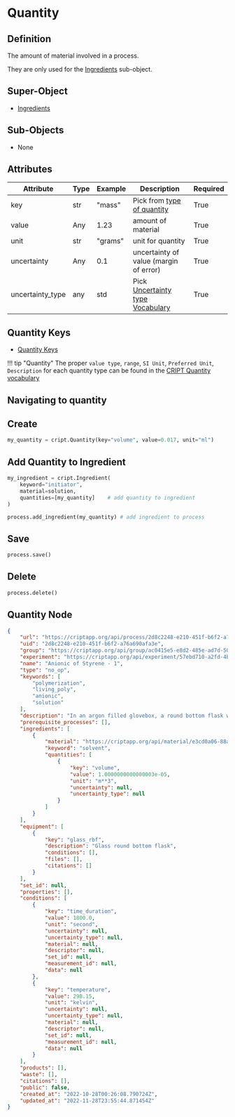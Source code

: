 # Quantity

## Definition
The amount of material involved in a process.

They are only used for the [Ingredients](./ingredient.md) sub-object. 


## Super-Object
* <a href="../ingredient" target="_blank">Ingredients</a>


## Sub-Objects
* None


## Attributes

| Attribute        | Type | Example | Description                                                                       | Required |
|------------------|------|---------|-----------------------------------------------------------------------------------|----------|
| key              | str  | "mass"  | Pick from [type of quantity](https://criptapp.org/keys/quantity-key/)             | True     |
| value            | Any  | 1.23    | amount of material                                                                | True     |
| unit             | str  | "grams" | unit for quantity                                                                 | True     |
| uncertainty      | Any  | 0.1     | uncertainty of value (margin of error)                                            | True     |
| uncertainty_type | any  | std     |  Pick [ Uncertainty type Vocabulary](https://criptapp.org/keys/uncertainty-type/) | True     |                                                                                           | True     |


## Quantity Keys
* [Quantity Keys](https://criptapp.org/keys/quantity-key/)


!!! tip "Quantity"
    The proper `value type`, `range`, `SI Unit`, `Preferred Unit`, `Description`
    for each quantity type can be found in the [CRIPT Quantity vocabulary](https://criptapp.org/keys/quantity-key/)

## Navigating to quantity 

## Create
```python
my_quantity = cript.Quantity(key="volume", value=0.017, unit="ml")
```

## Add Quantity to Ingredient
```python
my_ingredient = cript.Ingredient(
    keyword="initiator", 
    material=solution, 
    quantities=[my_quantity]    # add quantity to ingredient
)

process.add_ingredient(my_quantity) # add ingredient to process
```

## Save
```python
process.save()
```

## Delete
```python
process.delete()
```

## Quantity Node

```json linenums="1" hl_lines="20-28"
{
    "url": "https://criptapp.org/api/process/2d8c2248-e210-451f-b6f2-a76a690afa3e/",
    "uid": "2d8c2248-e210-451f-b6f2-a76a690afa3e",
    "group": "https://criptapp.org/api/group/ac0415e5-e8d2-485e-ad7d-5029b73dc3c1/",
    "experiment": "https://criptapp.org/api/experiment/57ebd710-a2fd-4b12-b386-b927260f6b76/",
    "name": "Anionic of Styrene - 1",
    "type": "no_op",
    "keywords": [
        "polymerization",
        "living_poly",
        "anionic",
        "solution"
    ],
    "description": "In an argon filled glovebox, a round bottom flask was filled with dried toluene.",
    "prerequisite_processes": [],
    "ingredients": [
        {
            "material": "https://criptapp.org/api/material/e3cd0a06-88a8-455e-bf94-74ed7a5d2c3d/",
            "keyword": "solvent",
            "quantities": [
                {
                    "key": "volume",
                    "value": 1.0000000000000003e-05,
                    "unit": "m**3",
                    "uncertainty": null,
                    "uncertainty_type": null
                }
            ]
        }
    ],
    "equipment": [
        {
            "key": "glass_rbf",
            "description": "Glass round bottom flask",
            "conditions": [],
            "files": [],
            "citations": []
        }
    ],
    "set_id": null,
    "properties": [],
    "conditions": [
        {
            "key": "time_duration",
            "value": 1800.0,
            "unit": "second",
            "uncertainty": null,
            "uncertainty_type": null,
            "material": null,
            "descriptor": null,
            "set_id": null,
            "measurement_id": null,
            "data": null
        },
        {
            "key": "temperature",
            "value": 298.15,
            "unit": "kelvin",
            "uncertainty": null,
            "uncertainty_type": null,
            "material": null,
            "descriptor": null,
            "set_id": null,
            "measurement_id": null,
            "data": null
        }
    ],
    "products": [],
    "waste": [],
    "citations": [],
    "public": false,
    "created_at": "2022-10-28T00:26:08.790724Z",
    "updated_at": "2022-11-28T23:55:44.871454Z"
}
```
